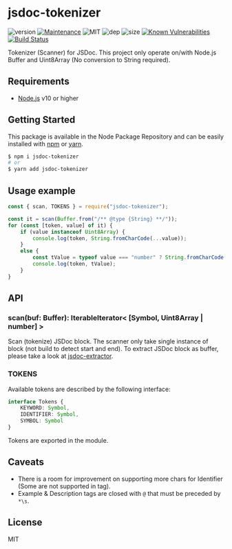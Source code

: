 # jsdoc-tokenizer
![version](https://img.shields.io/badge/dynamic/json.svg?url=https://raw.githubusercontent.com/fraxken/jsdoc-tokenizer/master/package.json&query=$.version&label=Version)
[![Maintenance](https://img.shields.io/badge/Maintained%3F-yes-green.svg)](https://github.com/SlimIO/is/commit-activity)
![MIT](https://img.shields.io/github/license/mashape/apistatus.svg)
![dep](https://img.shields.io/david/fraxken/jsdoc-tokenizer.svg)
![size](https://img.shields.io/bundlephobia/min/jsdoc-tokenizer.svg)
[![Known Vulnerabilities](https://snyk.io/test/github/fraxken/jsdoc-tokenizer/badge.svg?targetFile=package.json)](https://snyk.io/test/github/fraxken/jsdoc-tokenizer?targetFile=package.json)
[![Build Status](https://travis-ci.com/fraxken/jsdoc-tokenizer.svg?branch=master)](https://travis-ci.com/fraxken/jsdoc-tokenizer)

Tokenizer (Scanner) for JSDoc. This project only operate on/with Node.js Buffer and Uint8Array (No conversion to String required).

## Requirements
- [Node.js](https://nodejs.org/en/) v10 or higher

## Getting Started

This package is available in the Node Package Repository and can be easily installed with [npm](https://docs.npmjs.com/getting-started/what-is-npm) or [yarn](https://yarnpkg.com).

```bash
$ npm i jsdoc-tokenizer
# or
$ yarn add jsdoc-tokenizer
```

## Usage example
```js
const { scan, TOKENS } = require("jsdoc-tokenizer");

const it = scan(Buffer.from("/** @type {String} **/"));
for (const [token, value] of it) {
    if (value instanceof Uint8Array) {
        console.log(token, String.fromCharCode(...value));
    }
    else {
        const tValue = typeof value === "number" ? String.fromCharCode(value) : value;
        console.log(token, tValue);
    }
}
```

## API
### scan(buf: Buffer): IterableIterator< [Symbol, Uint8Array | number] >
Scan (tokenize) JSDoc block. The scanner only take single instance of block (not build to detect start and end). To extract JSDoc block as buffer, please take a look at [jsdoc-extractor](https://github.com/fraxken/jsdoc-extractor).

### TOKENS
Available tokens are described by the following interface:
```ts
interface Tokens {
    KEYWORD: Symbol,
    IDENTIFIER: Symbol,
    SYMBOL: Symbol
}
```

Tokens are exported in the module.

## Caveats
- There is a room for improvement on supporting more chars for Identifier (Some are not supported in tag).
- Example & Description tags are closed with `@` that must be preceded by `*\s`.

## License
MIT
